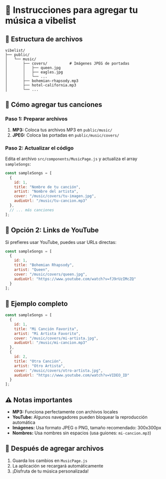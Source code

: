 # 🎵 Instrucciones para agregar tu música a vibelist

## 📁 Estructura de archivos

```
vibelist/
├── public/
│   └── music/
│       ├── covers/          # Imágenes JPEG de portadas
│       │   ├── queen.jpg
│       │   ├── eagles.jpg
│       │   └── ...
│       ├── bohemian-rhapsody.mp3
│       ├── hotel-california.mp3
│       └── ...
```

## 🎵 Cómo agregar tus canciones

### Paso 1: Preparar archivos
1. **MP3:** Coloca tus archivos MP3 en `public/music/`
2. **JPEG:** Coloca las portadas en `public/music/covers/`

### Paso 2: Actualizar el código
Edita el archivo `src/components/MusicPage.js` y actualiza el array `sampleSongs`:

```javascript
const sampleSongs = [
  {
    id: 1,
    title: "Nombre de tu canción",
    artist: "Nombre del artista",
    cover: "/music/covers/tu-imagen.jpg",
    audioUrl: "/music/tu-cancion.mp3"
  },
  // ... más canciones
];
```

## 🎥 Opción 2: Links de YouTube

Si prefieres usar YouTube, puedes usar URLs directas:

```javascript
const sampleSongs = [
  {
    id: 1,
    title: "Bohemian Rhapsody",
    artist: "Queen",
    cover: "/music/covers/queen.jpg",
    audioUrl: "https://www.youtube.com/watch?v=fJ9rUzIMcZQ"
  }
];
```

## 📝 Ejemplo completo

```javascript
const sampleSongs = [
  {
    id: 1,
    title: "Mi Canción Favorita",
    artist: "Mi Artista Favorito",
    cover: "/music/covers/mi-artista.jpg",
    audioUrl: "/music/mi-cancion.mp3"
  },
  {
    id: 2,
    title: "Otra Canción",
    artist: "Otro Artista",
    cover: "/music/covers/otro-artista.jpg",
    audioUrl: "https://www.youtube.com/watch?v=VIDEO_ID"
  }
];
```

## ⚠️ Notas importantes

- **MP3:** Funciona perfectamente con archivos locales
- **YouTube:** Algunos navegadores pueden bloquear la reproducción automática
- **Imágenes:** Usa formato JPEG o PNG, tamaño recomendado: 300x300px
- **Nombres:** Usa nombres sin espacios (usa guiones: `mi-cancion.mp3`)

## 🚀 Después de agregar archivos

1. Guarda los cambios en `MusicPage.js`
2. La aplicación se recargará automáticamente
3. ¡Disfruta de tu música personalizada! 